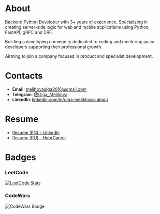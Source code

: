# About

Backend Python Developer with 3+ years of experience. Specializing in creating server-side logic for web and mobile applications using Python, FastAPI, gRPC and DRF.

Building a developing community dedicated to coding and mentoring junior developers supporting their professional growth.

Airming to join a company focused in product and specialist development.

# Contacts

- **Email**: [melihovaolga2016@gmail.com](mailto:melihovaolga2016@gmail.com)  
- **Telegram**: [@Olga_Melihova](https://t.me/Olga_Melihova)  
- **LinkedIn**: [linkedin.com/in/olga-melikhova-about](https://www.linkedin.com/in/olga-melikhova-about/)

# Resume

- [Resume (EN) – LinkedIn](https://www.linkedin.com/in/olga-melikhova-about/)  
- [Resume (RU) – HabrCareer](https://career.habr.com/apricotbrain)

# Badges

### LeetCode
[![LeetCode Stats](https://leetcard.jacoblin.cool/OlgaMelikhova?theme=dark)](https://leetcode.com/OlgaMelikhova)

### CodeWars
![CodeWars Badge](https://www.codewars.com/users/Olga_Melikhova/badges/large)

